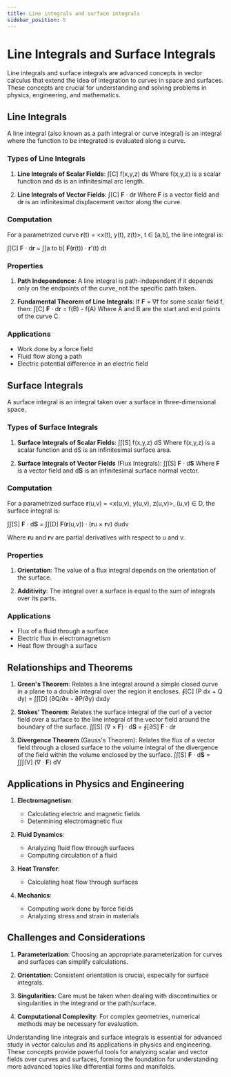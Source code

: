 ```yaml
---
title: Line integrals and surface integrals
sidebar_position: 5
---
```


# Line Integrals and Surface Integrals

Line integrals and surface integrals are advanced concepts in vector calculus that extend the idea of integration to curves in space and surfaces. These concepts are crucial for understanding and solving problems in physics, engineering, and mathematics.

## Line Integrals

A line integral (also known as a path integral or curve integral) is an integral where the function to be integrated is evaluated along a curve.

### Types of Line Integrals

1. **Line Integrals of Scalar Fields**:
   ∫[C] f(x,y,z) ds
   Where f(x,y,z) is a scalar function and ds is an infinitesimal arc length.

2. **Line Integrals of Vector Fields**:
   ∫[C] **F** · d**r**
   Where **F** is a vector field and d**r** is an infinitesimal displacement vector along the curve.

### Computation

For a parametrized curve **r**(t) = &lt;x(t), y(t), z(t)&gt;, t ∈ [a,b], the line integral is:

∫[C] **F** · d**r** = ∫[a to b] **F**(**r**(t)) · **r**'(t) dt

### Properties

1. **Path Independence**: A line integral is path-independent if it depends only on the endpoints of the curve, not the specific path taken.

2. **Fundamental Theorem of Line Integrals**: If **F** = ∇f for some scalar field f, then:
   ∫[C] **F** · d**r** = f(B) - f(A)
   Where A and B are the start and end points of the curve C.

### Applications

-   Work done by a force field
-   Fluid flow along a path
-   Electric potential difference in an electric field

## Surface Integrals

A surface integral is an integral taken over a surface in three-dimensional space.

### Types of Surface Integrals

1. **Surface Integrals of Scalar Fields**:
   ∫∫[S] f(x,y,z) dS
   Where f(x,y,z) is a scalar function and dS is an infinitesimal surface area.

2. **Surface Integrals of Vector Fields** (Flux Integrals):
   ∫∫[S] **F** · d**S**
   Where **F** is a vector field and d**S** is an infinitesimal surface normal vector.

### Computation

For a parametrized surface **r**(u,v) = &lt;x(u,v), y(u,v), z(u,v)&gt;, (u,v) ∈ D, the surface integral is:

∫∫[S] **F** · d**S** = ∫∫[D] **F**(**r**(u,v)) · (**r**u × **r**v) dudv

Where **r**u and **r**v are partial derivatives with respect to u and v.

### Properties

1. **Orientation**: The value of a flux integral depends on the orientation of the surface.

2. **Additivity**: The integral over a surface is equal to the sum of integrals over its parts.

### Applications

-   Flux of a fluid through a surface
-   Electric flux in electromagnetism
-   Heat flow through a surface

## Relationships and Theorems

1. **Green's Theorem**: Relates a line integral around a simple closed curve in a plane to a double integral over the region it encloses.
   ∮[C] (P dx + Q dy) = ∫∫[D] (∂Q/∂x - ∂P/∂y) dxdy

2. **Stokes' Theorem**: Relates the surface integral of the curl of a vector field over a surface to the line integral of the vector field around the boundary of the surface.
   ∫∫[S] (∇ × **F**) · d**S** = ∮[∂S] **F** · d**r**

3. **Divergence Theorem** (Gauss's Theorem): Relates the flux of a vector field through a closed surface to the volume integral of the divergence of the field within the volume enclosed by the surface.
   ∫∫[S] **F** · d**S** = ∫∫∫[V] (∇ · **F**) dV

## Applications in Physics and Engineering

1. **Electromagnetism**:

    - Calculating electric and magnetic fields
    - Determining electromagnetic flux

2. **Fluid Dynamics**:

    - Analyzing fluid flow through surfaces
    - Computing circulation of a fluid

3. **Heat Transfer**:

    - Calculating heat flow through surfaces

4. **Mechanics**:
    - Computing work done by force fields
    - Analyzing stress and strain in materials

## Challenges and Considerations

1. **Parameterization**: Choosing an appropriate parameterization for curves and surfaces can simplify calculations.

2. **Orientation**: Consistent orientation is crucial, especially for surface integrals.

3. **Singularities**: Care must be taken when dealing with discontinuities or singularities in the integrand or the path/surface.

4. **Computational Complexity**: For complex geometries, numerical methods may be necessary for evaluation.

Understanding line integrals and surface integrals is essential for advanced study in vector calculus and its applications in physics and engineering. These concepts provide powerful tools for analyzing scalar and vector fields over curves and surfaces, forming the foundation for understanding more advanced topics like differential forms and manifolds.
